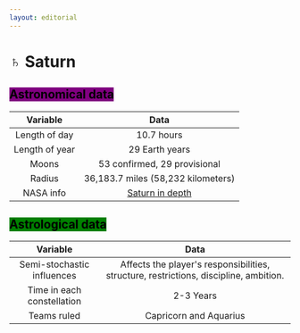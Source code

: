 ```yaml
---
layout: editorial
---
```


# ♄ Saturn

## <mark style="background-color:purple;">Astronomical data</mark>

|    Variable    |                                   Data                                   |
| :------------: | :----------------------------------------------------------------------: |
|  Length of day |                                10.7 hours                                |
| Length of year |                              29 Earth years                              |
|      Moons     |                       53 confirmed, 29 provisional                       |
|     Radius     |                    36,183.7 miles (58,232 kilometers)                    |
|    NASA info   | [Saturn in depth](https://solarsystem.nasa.gov/planets/saturn/in-depth/) |



## <mark style="background-color:green;">Astrological data</mark>

|          Variable          |                                          Data                                         |
| :------------------------: | :-----------------------------------------------------------------------------------: |
| Semi-stochastic influences | Affects the player's responsibilities, structure, restrictions, discipline, ambition. |
| Time in each constellation |                                       2-3 Years                                       |
|         Teams ruled        |                                 Capricorn and Aquarius                                |

